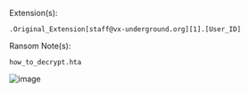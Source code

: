 Extension(s): 
```
.Original_Extension[staff@vx-underground.org][1].[User_ID]
```
Ransom Note(s): 
```
how_to_decrypt.hta
```
![image](https://github.com/user-attachments/assets/efc87852-ef6e-48ba-a01c-6d9418dc1862)
